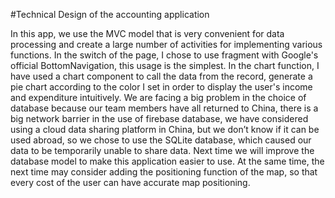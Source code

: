 #Technical Design of the accounting application

In this app, we use the MVC model that is very convenient for data processing and create a large number of activities for implementing 
various functions. In the switch of the page, I chose to use fragment with Google's official BottomNavigation, this usage is the simplest.
In the chart function, I have used a chart component to call the data from the record, generate a pie chart according to the color I set
in order to display the user's income and expenditure intuitively. We are facing a big problem in the choice of database because our team 
members have all returned to China, there is a big network barrier in the use of firebase database, we have considered using a cloud data 
sharing platform in China, but we don’t know if it can be used abroad, so we chose to use the SQLite database, which caused our data to be
temporarily unable to share data. Next time we will improve the database model to make this application easier to use. At the same time, 
the next time may consider adding the positioning function of the map, so that every cost of the user can have accurate map positioning.
